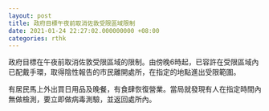 ```yaml
---
layout: post
title: 政府目標午夜前取消佐敦受限區域限制
date: 2021-01-24 22:27:02.000000000 +08:00
categories: rthk
---
```


政府目標在午夜前取消佐敦受限區域的限制。由傍晚6時起，已容許在受限區域內已配戴手環，取得陰性報告的市民離開處所，在指定的地點進出受限範圍。

有居民馬上外出買日用品及晚餐，有食肆恢復營業。當局就發現有人在指定時間內無做檢測，要立即做病毒測驗，並返回處所內。
